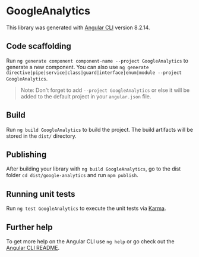 # GoogleAnalytics

This library was generated with [Angular CLI](https://github.com/angular/angular-cli) version 8.2.14.

## Code scaffolding

Run `ng generate component component-name --project GoogleAnalytics` to generate a new component. You can also use `ng generate directive|pipe|service|class|guard|interface|enum|module --project GoogleAnalytics`.
> Note: Don't forget to add `--project GoogleAnalytics` or else it will be added to the default project in your `angular.json` file. 

## Build

Run `ng build GoogleAnalytics` to build the project. The build artifacts will be stored in the `dist/` directory.

## Publishing

After building your library with `ng build GoogleAnalytics`, go to the dist folder `cd dist/google-analytics` and run `npm publish`.

## Running unit tests

Run `ng test GoogleAnalytics` to execute the unit tests via [Karma](https://karma-runner.github.io).

## Further help

To get more help on the Angular CLI use `ng help` or go check out the [Angular CLI README](https://github.com/angular/angular-cli/blob/master/README.md).
